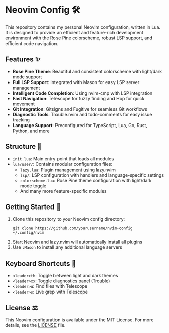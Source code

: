 # Neovim Config 🛠️

This repository contains my personal Neovim configuration, written in Lua. It is designed to provide an efficient and feature-rich development environment with the Rose Pine colorscheme, robust LSP support, and efficient code navigation.

## Features ✨

- **Rose Pine Theme**: Beautiful and consistent colorscheme with light/dark mode support
- **Full LSP Support**: Integrated with Mason for easy LSP server management
- **Intelligent Code Completion**: Using nvim-cmp with LSP integration
- **Fast Navigation**: Telescope for fuzzy finding and Hop for quick movement
- **Git Integration**: Gitsigns and Fugitive for seamless Git workflows
- **Diagnostic Tools**: Trouble.nvim and todo-comments for easy issue tracking
- **Language Support**: Preconfigured for TypeScript, Lua, Go, Rust, Python, and more

## Structure 📁

- `init.lua`: Main entry point that loads all modules
- `lua/user/`: Contains modular configuration files:
  - `lazy.lua`: Plugin management using lazy.nvim
  - `lsp/`: LSP configuration with handlers and language-specific settings
  - `colorscheme.lua`: Rose Pine theme configuration with light/dark mode toggle
  - And many more feature-specific modules

## Getting Started 🚀

1. Clone this repository to your Neovim config directory:
   ```
   git clone https://github.com/yourusername/nvim-config ~/.config/nvim
   ```
2. Start Neovim and lazy.nvim will automatically install all plugins
3. Use `:Mason` to install any additional language servers

## Keyboard Shortcuts 🎹

- `<leader>th`: Toggle between light and dark themes
- `<leader>xx`: Toggle diagnostics panel (Trouble)
- `<leader>u`: Find files with Telescope
- `<leader>s`: Live grep with Telescope

## License ⚖️

This Neovim configuration is available under the MIT License. For more details, see the [LICENSE](LICENSE) file.
